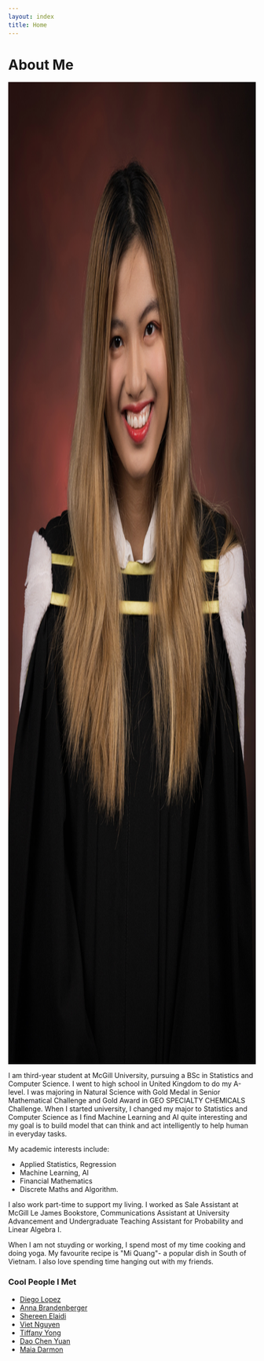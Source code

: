 ```yaml
---
layout: index
title: Home
---
```

# About Me 
<img alt="A picture of me" src="images/ava.jpg" style="height: 50vh; display: block; margin: 1em auto;">
I am third-year student at McGill University, pursuing a BSc in Statistics and Computer Science.  I went to high school in United Kingdom to do my A-level. I was majoring in Natural Science with Gold Medal in Senior Mathematical Challenge and Gold Award in GEO SPECIALTY CHEMICALS Challenge. When I started university, I changed my major to Statistics and Computer Science as I find Machine Learning and AI quite interesting and my goal is to build model that can think and act intelligently to help human in everyday tasks. 

My academic interests include: 
+ Applied Statistics, Regression
+ Machine Learning, AI
+ Financial Mathematics
+ Discrete Maths and Algorithm. 

I also work part-time to support my living. I worked as Sale Assistant at McGill Le James Bookstore, Communications Assistant at University Advancement and Undergraduate Teaching Assistant for Probability and Linear Algebra I. 

When I am not stuyding or working, I spend most of my time cooking and doing yoga. My favourite recipe is "Mi Quang"- a popular dish in South of Vietnam. I also love spending time hanging out with my friends. 

### Cool People I Met 
+ [Diego Lopez](https://diegolopez.me/)
+ [Anna Brandenberger](https://abrandenberger.github.io/)
+ [Shereen Elaidi](https://shereenelaidi.github.io/)
+ [Viet Nguyen](https://opent03.github.io/)
+ [Tiffany Yong](https://tiffanyyong.github.io/)
+ [Dao Chen Yuan](https://daocheny.github.io/)
+ [Maia Darmon ](https://maiadd.github.io/)



